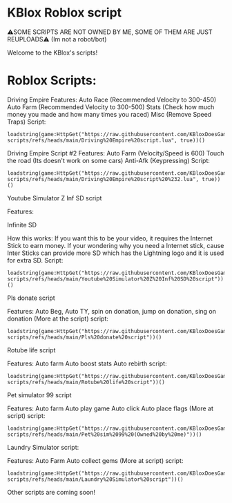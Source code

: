 # KBlox Roblox script

⚠️SOME SCRIPTS ARE NOT OWNED BY ME, SOME OF THEM ARE JUST REUPLOADS⚠️
(Im not a robot/bot)

Welcome to the KBlox's scripts!

# Roblox Scripts:

Driving Empire
Features:
Auto Race (Recommended Velocity to 300-450)
Auto Farm (Recommended Velocity to 300-500)
Stats (Check how much money you made and how many times you raced)
Misc (Remove Speed Traps)
Script:
```
loadstring(game:HttpGet("https://raw.githubusercontent.com/KBloxDoesGamingIsCool/Roblox-scripts/refs/heads/main/Driving%20Empire%20script.lua", true))()
```

Driving Empire Script #2
Features:
Auto Farm (Velocity/Speed is 600)
Touch the road (Its doesn't work on some cars)
Anti-Afk (Keypressing)
Script:
```
loadstring(game:HttpGet("https://raw.githubusercontent.com/KBloxDoesGamingIsCool/Roblox-scripts/refs/heads/main/Driving%20Empire%20script%20%232.lua", true))()
```

Youtube Simulator Z Inf SD script

Features:

Infinite SD

How this works:
If you want this to be your video, it requires the Internet Stick to earn money. If your wondering why you need a Internet stick, cause Inter Sticks can provide more SD which has the Lightning logo and it is used for extra SD.
Script:
```
loadstring(game:HttpGet("https://raw.githubusercontent.com/KBloxDoesGamingIsCool/Roblox-scripts/refs/heads/main/Youtube%20Simulator%20Z%20Inf%20SD%20script"))()
```

Pls donate script

Features:
Auto Beg,
Auto TY, 
spin on donation,
jump on donation, 
sing on donation 
(More at the script)
script:
```
loadstring(game:HttpGet("https://raw.githubusercontent.com/KBloxDoesGamingIsCool/Roblox-scripts/refs/heads/main/Pls%20donate%20script"))()
```

Rotube life script

Features:
Auto farm
Auto boost stats
Auto rebirth
script:
```
loadstring(game:HttpGet("https://raw.githubusercontent.com/KBloxDoesGamingIsCool/Roblox-scripts/refs/heads/main/Rotube%20life%20script"))()
```

Pet simulator 99 script

Features:
Auto farm
Auto play game
Auto click
Auto place flags
(More at script)
script:
```
loadstring(game:HttpGet("https://raw.githubusercontent.com/KBloxDoesGamingIsCool/Roblox-scripts/refs/heads/main/Pet%20sim%2099%20(Owned%20by%20me)"))()
```

Laundry Simulator script:

Features:
Auto Farm
Auto collect gems
(More at script)
script:
```
loadstring(game:HttpGet("https://raw.githubusercontent.com/KBloxDoesGamingIsCool/Roblox-scripts/refs/heads/main/Laundry%20Simulator%20script"))()
```

Other scripts are coming soon!
